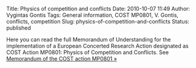 Title: Physics of competition and conflicts
Date: 2010-10-07 11:49
Author: Vygintas Gontis
Tags: General information, COST MP0801, V. Gontis, conflicts, competition
Slug: physics-of-competition-and-conflicts
Status: published

Here you can read the full Memorandum of Understanding for the
implementation of a European Concerted Research Action designated as
COST Action MP0801: Physics of Competition and Conflicts. See [Memorandum of
the COST action MP0801 &raquo;](/uploads/2010/Memorandum-MP0801-e.pdf)

